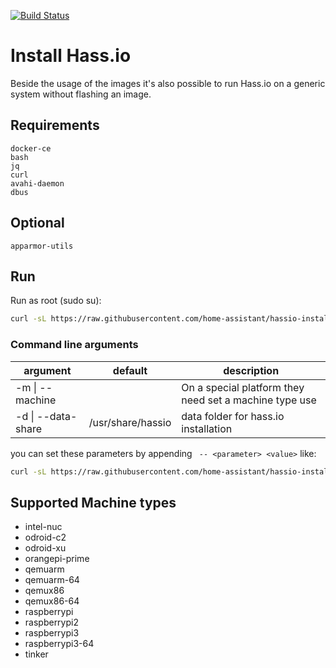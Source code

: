 [![Build Status](https://dev.azure.com/home-assistant/Home%20Assistant/_apis/build/status/home-assistant.hassio-installer?branchName=master)](https://dev.azure.com/home-assistant/Home%20Assistant/_build/latest?definitionId=6&branchName=master)

# Install Hass.io

Beside the usage of the images it's also possible to run Hass.io on a generic system without flashing an image.

## Requirements

```
docker-ce
bash
jq
curl
avahi-daemon
dbus
```

## Optional

```
apparmor-utils
```

## Run

Run as root (sudo su):

```bash
curl -sL https://raw.githubusercontent.com/home-assistant/hassio-installer/master/hassio_install.sh | bash -s
```

### Command line arguments
| argument           | default                                                                                                                                                                             | description                                            |
|--------------------|-------------------|--------------------------------------------------------|
| -m \| --machine    |                   | On a special platform they need set a machine type use |
| -d \| --data-share | /usr/share/hassio | data folder for hass.io installation                   |

you can set these parameters by appending ` -- <parameter> <value>` like:

```bash
curl -sL https://raw.githubusercontent.com/home-assistant/hassio-installer/master/hassio_install.sh | bash -s -- -m MY_MACHINE
```

## Supported Machine types

- intel-nuc
- odroid-c2
- odroid-xu
- orangepi-prime
- qemuarm
- qemuarm-64
- qemux86
- qemux86-64
- raspberrypi
- raspberrypi2
- raspberrypi3
- raspberrypi3-64
- tinker
